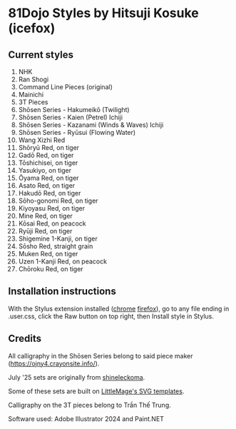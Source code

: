 # 81Dojo Styles by Hitsuji Kosuke (icefox)
## Current styles
1. NHK
2. Ran Shogi
3. Command Line Pieces (original)
4. Mainichi
5. 3T Pieces
6. Shōsen Series - Hakumeikō (Twilight)
7. Shōsen Series - Kaien (Petrel) Ichiji
8. Shōsen Series - Kazanami (Winds & Waves) Ichiji
9. Shōsen Series - Ryūsui (Flowing Water)
10. Wang Xizhi Red
11. Shōryū Red, on tiger
12. Gadō Red, on tiger
13. Tōshichisei, on tiger
14. Yasukiyo, on tiger
15. Ōyama Red, on tiger
16. Asato Red, on tiger
17. Hakudō Red, on tiger
18. Sōho-gonomi Red, on tiger
19. Kiyoyasu Red, on tiger
20. Mine Red, on tiger
21. Kōsai Red, on peacock
22. Ryūji Red, on tiger
23. Shigemine 1-Kanji, on tiger
24. Sōsho Red, straight grain
25. Muken Red, on tiger
26. Uzen 1-Kanji Red, on peacock
27. Chōroku Red, on tiger
## Installation instructions
With the Stylus extension installed ([chrome](https://chromewebstore.google.com/detail/stylus/clngdbkpkpeebahjckkjfobafhncgmne?pli=1) [firefox](https://addons.mozilla.org/en-US/firefox/addon/styl-us/)), go to any file ending in .user.css, click the Raw button on top right, then Install style in Stylus.
## Credits
All calligraphy in the Shōsen Series belong to said piece maker (https://ojny4.crayonsite.info/).

July '25 sets are originally from [shineleckoma](http://shineleckoma.web.fc2.com/).

Some of these sets are built on [LittleMage's SVG templates](https://github.com/Little-Mage/ShogiGUI-piece-sets/).

Calligraphy on the 3T pieces belong to Trần Thế Trung.

Software used: Adobe Illustrator 2024 and Paint.NET
